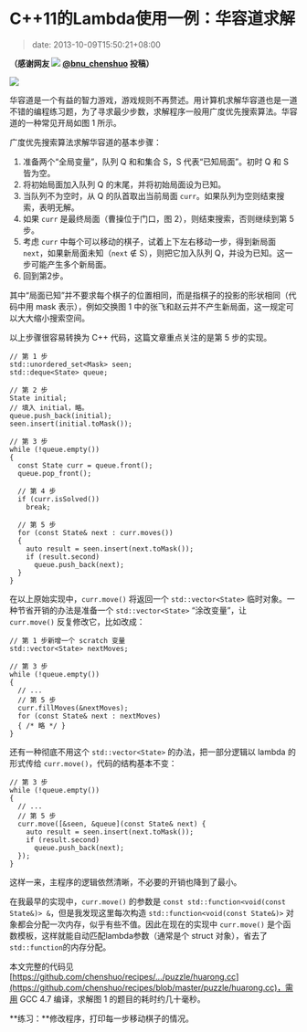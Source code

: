 # C++11的Lambda使用一例：华容道求解
>date: 2013-10-09T15:50:21+08:00


**（感谢网友 [![](http://tp2.sinaimg.cn/1701018393/50/1297990315/1)](http://weibo.com/u/1701018393?source=webim) [@bnu\_chenshuo](http://weibo.com/u/1701018393?source=webim "bnu_chenshuo") 投稿）**


![](https://coolshell.cn/wp-content/uploads/2013/10/huarong.png)


华容道是一个有益的智力游戏，游戏规则不再赘述。用计算机求解华容道也是一道不错的编程练习题，为了寻求最少步数，求解程序一般用广度优先搜索算法。华容道的一种常见开局如图 1 所示。


广度优先搜索算法求解华容道的基本步骤：


1. 准备两个“全局变量”，队列 Q 和和集合 S，S 代表“已知局面”。初时 Q 和 S 皆为空。
2. 将初始局面加入队列 Q 的末尾，并将初始局面设为已知。
3. 当队列不为空时，从 Q 的队首取出当前局面 `curr`。如果队列为空则结束搜索，表明无解。
4. 如果 `curr` 是最终局面（曹操位于门口，图 2），则结束搜索，否则继续到第 5 步。
5. 考虑 `curr` 中每个可以移动的棋子，试着上下左右移动一步，得到新局面 `next`，如果新局面未知（`next` ∉ S），则把它加入队列 Q，并设为已知。这一步可能产生多个新局面。
6. 回到第2步。


其中“局面已知”并不要求每个棋子的位置相同，而是指棋子的投影的形状相同（代码中用 mask 表示），例如交换图 1 中的张飞和赵云并不产生新局面，这一规定可以大大缩小搜索空间。


以上步骤很容易转换为 C++ 代码，这篇文章重点关注的是第 5 步的实现。




```
// 第 1 步
std::unordered_set<Mask> seen;
std::deque<State> queue;

// 第 2 步
State initial;
// 填入 initial，略。
queue.push_back(initial);
seen.insert(initial.toMask());

// 第 3 步
while (!queue.empty())
{
  const State curr = queue.front();
  queue.pop_front();

  // 第 4 步
  if (curr.isSolved())
    break;

  // 第 5 步
  for (const State& next : curr.moves())
  {
    auto result = seen.insert(next.toMask());
    if (result.second)
      queue.push_back(next);
  }
}
```

在以上原始实现中，`curr.move()` 将返回一个 `std::vector<State>` 临时对象。一种节省开销的办法是准备一个 `std::vector<State>` “涂改变量”，让 `curr.move()` 反复修改它，比如改成：



```
// 第 1 步新增一个 scratch 变量
std::vector<State> nextMoves;

// 第 3 步
while (!queue.empty())
{
  // ...
  // 第 5 步
  curr.fillMoves(&nextMoves);
  for (const State& next : nextMoves)
  { /* 略 */ }
}
```

还有一种彻底不用这个 `std::vector<State>` 的办法，把一部分逻辑以 lambda 的形式传给 `curr.move()`，代码的结构基本不变：



```
// 第 3 步
while (!queue.empty())
{
  // ...
  // 第 5 步
  curr.move([&seen, &queue](const State& next) {
    auto result = seen.insert(next.toMask());
    if (result.second)
      queue.push_back(next);
  });
}
```

这样一来，主程序的逻辑依然清晰，不必要的开销也降到了最小。


在我最早的实现中，`curr.move()` 的参数是 `const std::function<void(const State&)> &`，但是我发现这里每次构造 `std::function<void(const State&)>` 对象都会分配一次内存，似乎有些不值。因此在现在的实现中 `curr.move()` 是个函数模板，这样就能自动匹配lambda参数（通常是个 struct 对象），省去了 `std::function`的内存分配。


本文完整的代码见 [https://github.com/chenshuo/recipes/…/puzzle/huarong.cc](https://github.com/chenshuo/recipes/blob/master/puzzle/huarong.cc)，需用 GCC 4.7 编译，求解图 1 的题目的耗时约几十毫秒。


**练习：**修改程序，打印每一步移动棋子的情况。


